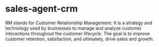 # sales-agent-crm
RM stands for Customer Relationship Management. It is a strategy and technology used by businesses to manage and analyze customer interactions throughout the customer lifecycle. The goal is to improve customer retention, satisfaction, and ultimately, drive sales and growth.
